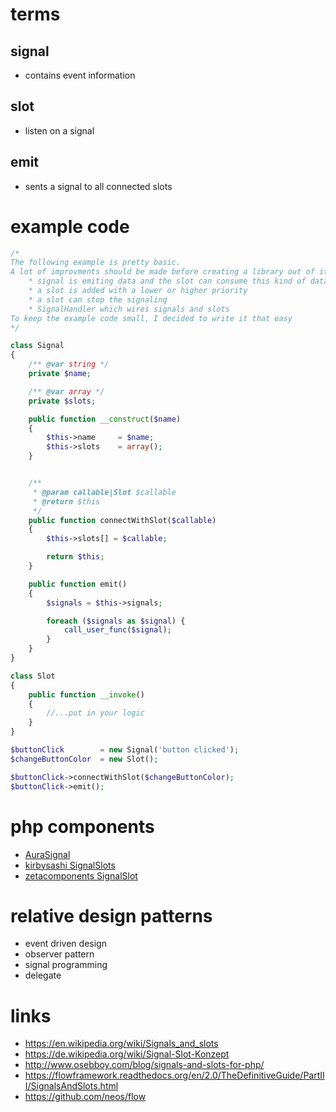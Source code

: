 # terms

## signal

* contains event information

## slot

* listen on a signal

## emit

* sents a signal to all connected slots

# example code

```php
/*
The following example is pretty basic.
A lot of improvments should be made before creating a library out of it like:
    * signal is emiting data and the slot can consume this kind of data
    * a slot is added with a lower or higher priority
    * a slot can stop the signaling
    * SignalHandler which wires signals and slots
To keep the example code small, I decided to write it that easy
*/

class Signal
{
    /** @var string */
    private $name;

    /** @var array */
    private $slots;

    public function __construct($name)
    {
        $this->name     = $name;
        $this->slots    = array();
    }


    /**
     * @param callable|Slot $callable
     * @return $this
     */
    public function connectWithSlot($callable)
    {
        $this->slots[] = $callable;

        return $this;
    }

    public function emit()
    {
        $signals = $this->signals;

        foreach ($signals as $signal) {
            call_user_func($signal);
        }
    }
}

class Slot
{
    public function __invoke()
    {
        //...put in your logic
    }
}

$buttonClick        = new Signal('button clicked');
$changeButtonColor  = new Slot();

$buttonClick->connectWithSlot($changeButtonColor);
$buttonClick->emit();
```

# php components

* [AuraSignal](https://github.com/auraphp/Aura.Signal)
* [kirbysashi SignalSlots](https://github.com/kirbysayshi/SignalSlot)
* [zetacomponents SignalSlot](https://github.com/zetacomponents/SignalSlot)

# relative design patterns

* event driven design
* observer pattern
* signal programming
* delegate

# links

* https://en.wikipedia.org/wiki/Signals_and_slots
* https://de.wikipedia.org/wiki/Signal-Slot-Konzept
* http://www.osebboy.com/blog/signals-and-slots-for-php/
* https://flowframework.readthedocs.org/en/2.0/TheDefinitiveGuide/PartIII/SignalsAndSlots.html
* https://github.com/neos/flow
